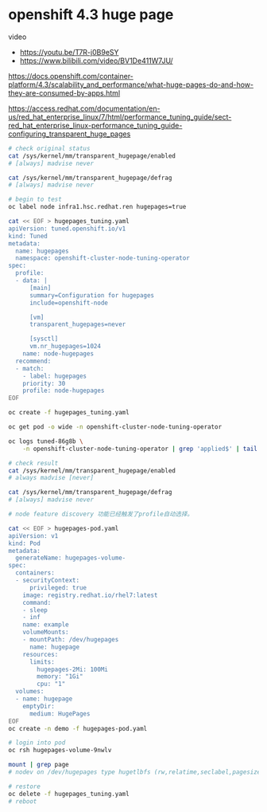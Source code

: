 # openshift 4.3 huge page

video
- https://youtu.be/T7R-j0B9eSY
- https://www.bilibili.com/video/BV1De411W7JU/

https://docs.openshift.com/container-platform/4.3/scalability_and_performance/what-huge-pages-do-and-how-they-are-consumed-by-apps.html

https://access.redhat.com/documentation/en-us/red_hat_enterprise_linux/7/html/performance_tuning_guide/sect-red_hat_enterprise_linux-performance_tuning_guide-configuring_transparent_huge_pages

```bash
# check original status
cat /sys/kernel/mm/transparent_hugepage/enabled
# [always] madvise never

cat /sys/kernel/mm/transparent_hugepage/defrag
# [always] madvise never

# begin to test 
oc label node infra1.hsc.redhat.ren hugepages=true

cat << EOF > hugepages_tuning.yaml
apiVersion: tuned.openshift.io/v1
kind: Tuned
metadata:
  name: hugepages 
  namespace: openshift-cluster-node-tuning-operator
spec:
  profile: 
  - data: |
      [main]
      summary=Configuration for hugepages
      include=openshift-node

      [vm]
      transparent_hugepages=never

      [sysctl]
      vm.nr_hugepages=1024
    name: node-hugepages
  recommend:
  - match: 
    - label: hugepages
    priority: 30
    profile: node-hugepages
EOF

oc create -f hugepages_tuning.yaml

oc get pod -o wide -n openshift-cluster-node-tuning-operator

oc logs tuned-86g8b \
    -n openshift-cluster-node-tuning-operator | grep 'applied$' | tail -n1

# check result
cat /sys/kernel/mm/transparent_hugepage/enabled
# always madvise [never]

cat /sys/kernel/mm/transparent_hugepage/defrag
# [always] madvise never

# node feature discovery 功能已经触发了profile自动选择。

cat << EOF > hugepages-pod.yaml
apiVersion: v1
kind: Pod
metadata:
  generateName: hugepages-volume-
spec:
  containers:
  - securityContext:
      privileged: true
    image: registry.redhat.io/rhel7:latest
    command:
    - sleep
    - inf
    name: example
    volumeMounts:
    - mountPath: /dev/hugepages
      name: hugepage
    resources:
      limits:
        hugepages-2Mi: 100Mi 
        memory: "1Gi"
        cpu: "1"
  volumes:
  - name: hugepage
    emptyDir:
      medium: HugePages
EOF
oc create -n demo -f hugepages-pod.yaml

# login into pod
oc rsh hugepages-volume-9nwlv

mount | grep page
# nodev on /dev/hugepages type hugetlbfs (rw,relatime,seclabel,pagesize=2Mi)

# restore
oc delete -f hugepages_tuning.yaml
# reboot

```